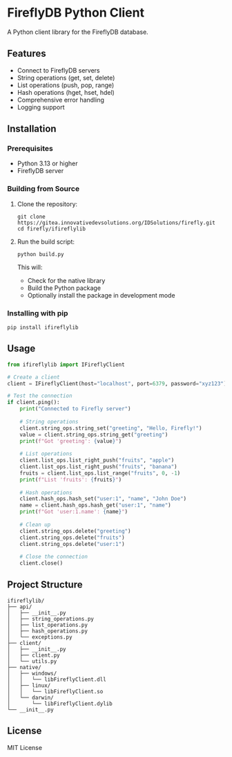 # FireflyDB Python Client

A Python client library for the FireflyDB database.

## Features

- Connect to FireflyDB servers
- String operations (get, set, delete)
- List operations (push, pop, range)
- Hash operations (hget, hset, hdel)
- Comprehensive error handling
- Logging support

## Installation

### Prerequisites

- Python 3.13 or higher
- FireflyDB server

### Building from Source

1. Clone the repository:
   ```
   git clone https://gitea.innovativedevsolutions.org/IDSolutions/firefly.git
   cd firefly/ifireflylib
   ```

2. Run the build script:
   ```
   python build.py
   ```

   This will:
   - Check for the native library
   - Build the Python package
   - Optionally install the package in development mode

### Installing with pip

```
pip install ifireflylib
```

## Usage

```python
from ifireflylib import IFireflyClient

# Create a client
client = IFireflyClient(host="localhost", port=6379, password="xyz123")

# Test the connection
if client.ping():
    print("Connected to Firefly server")
    
    # String operations
    client.string_ops.string_set("greeting", "Hello, Firefly!")
    value = client.string_ops.string_get("greeting")
    print(f"Got 'greeting': {value}")
    
    # List operations
    client.list_ops.list_right_push("fruits", "apple")
    client.list_ops.list_right_push("fruits", "banana")
    fruits = client.list_ops.list_range("fruits", 0, -1)
    print(f"List 'fruits': {fruits}")
    
    # Hash operations
    client.hash_ops.hash_set("user:1", "name", "John Doe")
    name = client.hash_ops.hash_get("user:1", "name")
    print(f"Got 'user:1.name': {name}")
    
    # Clean up
    client.string_ops.delete("greeting")
    client.string_ops.delete("fruits")
    client.string_ops.delete("user:1")
    
    # Close the connection
    client.close()
```

## Project Structure

```
ifireflylib/
├── api/
│   ├── __init__.py
│   ├── string_operations.py
│   ├── list_operations.py
│   ├── hash_operations.py
│   └── exceptions.py
├── client/
│   ├── __init__.py
│   ├── client.py
│   └── utils.py
├── native/
│   ├── windows/
│   │   └── libFireflyClient.dll
│   ├── linux/
│   │   └── libFireflyClient.so
│   └── darwin/
│       └── libFireflyClient.dylib
└── __init__.py
```

## License

MIT License